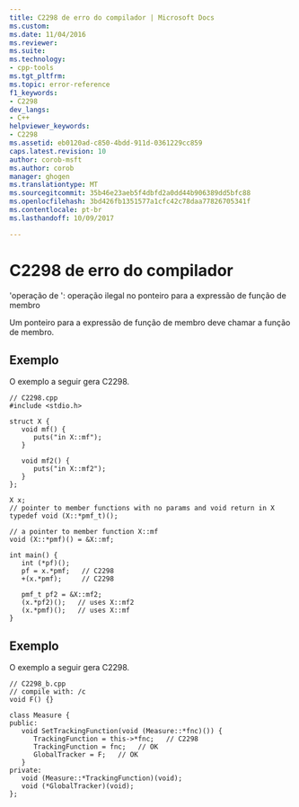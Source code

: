 ```yaml
---
title: C2298 de erro do compilador | Microsoft Docs
ms.custom: 
ms.date: 11/04/2016
ms.reviewer: 
ms.suite: 
ms.technology:
- cpp-tools
ms.tgt_pltfrm: 
ms.topic: error-reference
f1_keywords:
- C2298
dev_langs:
- C++
helpviewer_keywords:
- C2298
ms.assetid: eb0120ad-c850-4bdd-911d-0361229cc859
caps.latest.revision: 10
author: corob-msft
ms.author: corob
manager: ghogen
ms.translationtype: MT
ms.sourcegitcommit: 35b46e23aeb5f4dbfd2a0dd44b906389dd5bfc88
ms.openlocfilehash: 3bd426fb1351577a1cfc42c78daa77826705341f
ms.contentlocale: pt-br
ms.lasthandoff: 10/09/2017

---
```

# <a name="compiler-error-c2298"></a>C2298 de erro do compilador
'operação de ': operação ilegal no ponteiro para a expressão de função de membro  
  
 Um ponteiro para a expressão de função de membro deve chamar a função de membro.  
  
## <a name="example"></a>Exemplo  
 O exemplo a seguir gera C2298.  
  
```  
// C2298.cpp  
#include <stdio.h>  
  
struct X {  
   void mf() {  
      puts("in X::mf");  
   }  
  
   void mf2() {  
      puts("in X::mf2");  
   }  
};  
  
X x;  
// pointer to member functions with no params and void return in X  
typedef void (X::*pmf_t)();   
  
// a pointer to member function X::mf  
void (X::*pmf)() = &X::mf;  
  
int main() {  
   int (*pf)();  
   pf = x.*pmf;   // C2298  
   +(x.*pmf);     // C2298  
  
   pmf_t pf2 = &X::mf2;  
   (x.*pf2)();   // uses X::mf2  
   (x.*pmf)();   // uses X::mf  
}  
```  
  
## <a name="example"></a>Exemplo  
 O exemplo a seguir gera C2298.  
  
```  
// C2298_b.cpp  
// compile with: /c  
void F() {}  
  
class Measure {  
public:  
   void SetTrackingFunction(void (Measure::*fnc)()) {  
      TrackingFunction = this->*fnc;   // C2298  
      TrackingFunction = fnc;   // OK  
      GlobalTracker = F;   // OK  
   }  
private:  
   void (Measure::*TrackingFunction)(void);  
   void (*GlobalTracker)(void);  
};  
```
